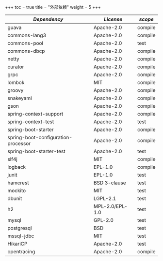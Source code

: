 +++
toc = true
title = "外部依赖"
weight = 5
+++

| *Dependency*                        | *License*       | *scope*   |
| ----------------------------------- | --------------- | --------- |
| guava                               | Apache-2.0      | compile   |
| commons-lang3                       | Apache-2.0      | compile   |
| commons-pool                        | Apache-2.0      | test      |
| commons-dbcp                        | Apache-2.0      | compile   |
| netty                               | Apache-2.0      | compile   |
| curator                             | Apache-2.0      | compile   |
| grpc                                | Apache-2.0      | compile   |
| lombok                              | MIT             | compile   |
| groovy                              | Apache-2.0      | compile   |
| snakeyaml                           | Apache-2.0      | compile   |
| gson                                | Apache-2.0      | compile   |
| spring-context-support              | Apache-2.0      | compile   |
| spring-context-test                 | Apache-2.0      | test      |
| spring-boot-starter                 | Apache-2.0      | compile   |
| spring-boot-configuration-processor | Apache-2.0      | compile   |
| spring-boot-starter-test            | Apache-2.0      | test      |
| slf4j                               | MIT             | compile   |
| logback                             | EPL-1.0         | compile   |
| junit                               | EPL-1.0         | test      |
| hamcrest                            | BSD 3-clause    | test      |
| mockito                             | MIT             | test      |
| dbunit                              | LGPL-2.1        | test      |
| h2                                  | MPL-2.0/EPL-1.0 | test      |
| mysql                               | GPL-2.0         | test      |
| postgresql                          | BSD             | test      |
| mssql-jdbc                          | MIT             | test      |
| HikariCP                            | Apache-2.0      | test      |
| opentracing                         | Apache-2.0      | compile   |
